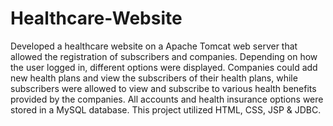 Healthcare-Website
==================

Developed a healthcare website on a Apache Tomcat web server that allowed the registration of subscribers and companies. Depending on how the user logged in, different options were displayed. Companies could add new health plans and view the subscribers of their health plans, while subscribers were allowed to view and subscribe to various health benefits provided by the companies. All accounts and health insurance options were stored in a MySQL database. This project utilized HTML, CSS, JSP & JDBC.
